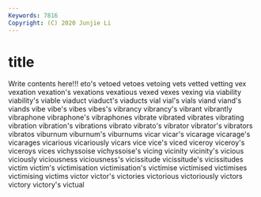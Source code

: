 ```yaml
---
Keywords: 7816
Copyright: (C) 2020 Junjie Li
---
```


# title

Write contents here!!!
eto's
vetoed 
vetoes 
vetoing 
vets 
vetted 
vetting 
vex 
vexation 
vexation's 
vexations
vexatious 
vexed 
vexes 
vexing 
via 
viability 
viability's 
viable 
viaduct 
viaduct's
viaducts 
vial 
vial's 
vials 
viand 
viand's 
viands 
vibe 
vibe's 
vibes
vibes's 
vibrancy 
vibrancy's 
vibrant 
vibrantly 
vibraphone 
vibraphone's 
vibraphones 
vibrate 
vibrated
vibrates 
vibrating 
vibration 
vibration's 
vibrations 
vibrato 
vibrato's 
vibrator 
vibrator's 
vibrators
vibratos 
viburnum 
viburnum's 
viburnums 
vicar 
vicar's 
vicarage 
vicarage's 
vicarages 
vicarious
vicariously 
vicars 
vice 
vice's 
viced 
viceroy 
viceroy's 
viceroys 
vices 
vichyssoise
vichyssoise's 
vicing 
vicinity 
vicinity's 
vicious 
viciously 
viciousness 
viciousness's 
vicissitude 
vicissitude's
vicissitudes 
victim 
victim's 
victimisation 
victimisation's 
victimise 
victimised 
victimises 
victimising 
victims
victor 
victor's 
victories 
victorious 
victoriously 
victors 
victory 
victory's 
victual 
